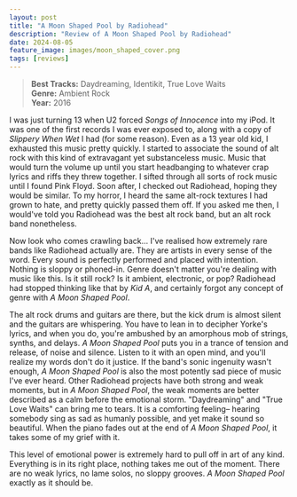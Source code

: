 ```yaml
---
layout: post
title: "A Moon Shaped Pool by Radiohead"
description: "Review of A Moon Shaped Pool by Radiohead"
date: 2024-08-05
feature_image: images/moon_shaped_cover.png
tags: [reviews]
---
```


>**Best Tracks:** Daydreaming, Identikit, True Love Waits<br>
>**Genre:** Ambient Rock<br>
>**Year:** 2016

I was just turning 13 when U2 forced *Songs of Innocence* into my iPod. It was one of the first records I was ever exposed to, along with a copy of *Slippery When Wet* I had (for some reason). Even as a 13 year old kid, I exhausted this music pretty quickly. I started to associate the sound of alt rock with this kind of extravagant yet substanceless music. Music that would turn the volume up until you start headbanging to whatever crap lyrics and riffs they threw together. I sifted through all sorts of rock music until I found Pink Floyd. Soon after, I checked out Radiohead, hoping they would be similar. To my horror, I heard the same alt-rock textures I had grown to hate, and pretty quickly passed them off. If you asked me then, I would've told you Radiohead was the best alt rock band, but an alt rock band nonetheless.

<!--more-->

Now look who comes crawling back... I've realised how extremely rare bands like Radiohead actually are. They are artists in every sense of the word. Every sound is perfectly performed and placed with intention. Nothing is sloppy or phoned-in. Genre doesn't matter you're dealing with music like this. Is it still rock? Is it ambient, electronic, or pop? Radiohead had stopped thinking like that by *Kid A*, and certainly forgot any concept of genre with *A Moon Shaped Pool*.

The alt rock drums and guitars are there, but the kick drum is almost silent and the guitars are whispering. You have to lean in to decipher Yorke's lyrics, and when you do, you're ambushed by an amorphous mob of strings, synths, and delays. *A Moon Shaped Pool* puts you in a trance of tension and release, of noise and silence. Listen to it with an open mind, and you'll realize my words don't do it justice.  If the band's sonic ingenuity wasn't enough, *A Moon Shaped Pool* is also the most potently sad piece of music I've ever heard. Other Radiohead projects have both strong and weak moments, but in *A Moon Shaped Pool*, the weak moments are better described as a calm before the emotional storm.  "Daydreaming" and "True Love Waits" can bring me to tears. It is a comforting feeling– hearing somebody sing as sad as humanly possible, and yet make it sound so beautiful. When the piano fades out at the end of *A Moon Shaped Pool*, it takes some of my grief with it.

This level of emotional power is extremely hard to pull off in art of any kind. Everything is in its right place, nothing takes me out of the moment. There are no weak lyrics, no lame solos, no sloppy grooves. *A Moon Shaped Pool* exactly as it should be.